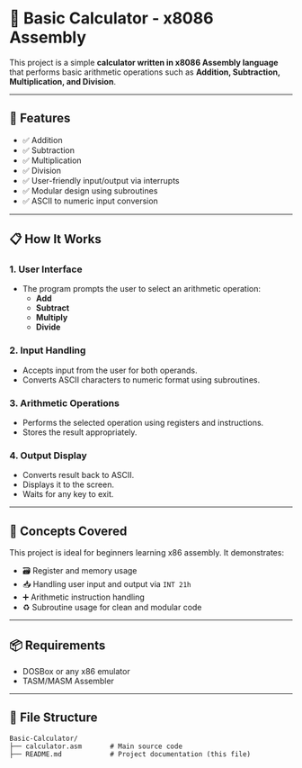 # 🧮 Basic Calculator - x8086 Assembly

This project is a simple **calculator written in x8086 Assembly language** that performs basic arithmetic operations such as **Addition, Subtraction, Multiplication, and Division**.

---

## 🚀 Features

- ✅ Addition
- ✅ Subtraction
- ✅ Multiplication
- ✅ Division
- ✅ User-friendly input/output via interrupts
- ✅ Modular design using subroutines
- ✅ ASCII to numeric input conversion

---

## 📋 How It Works

### 1. **User Interface**
- The program prompts the user to select an arithmetic operation:
  - **Add**
  - **Subtract**
  - **Multiply**
  - **Divide**

### 2. **Input Handling**
- Accepts input from the user for both operands.
- Converts ASCII characters to numeric format using subroutines.

### 3. **Arithmetic Operations**
- Performs the selected operation using registers and instructions.
- Stores the result appropriately.

### 4. **Output Display**
- Converts result back to ASCII.
- Displays it to the screen.
- Waits for any key to exit.

---

## 🧠 Concepts Covered

This project is ideal for beginners learning x86 assembly. It demonstrates:

- 🗃️ Register and memory usage  
- 📥 Handling user input and output via `INT 21h`  
- ➕ Arithmetic instruction handling  
- ♻️ Subroutine usage for clean and modular code  

---

## 📦 Requirements

- DOSBox or any x86 emulator  
- TASM/MASM Assembler  

---

## 📂 File Structure

```plaintext
Basic-Calculator/
├── calculator.asm       # Main source code
├── README.md            # Project documentation (this file)
